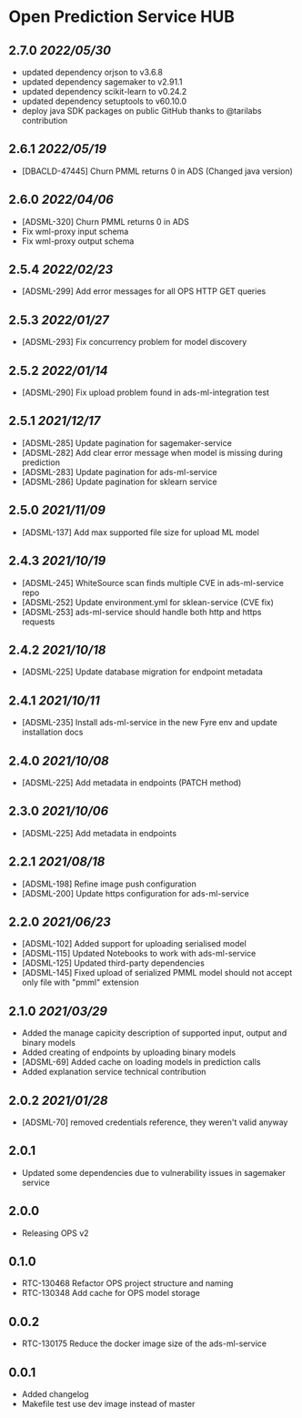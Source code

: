 # Open Prediction Service HUB

## 2.7.0 _2022/05/30_

- updated dependency orjson to v3.6.8
- updated dependency sagemaker to v2.91.1
- updated dependency scikit-learn to v0.24.2
- updated dependency setuptools to v60.10.0
- deploy java SDK packages on public GitHub thanks to @tarilabs contribution

## 2.6.1 _2022/05/19_

* [DBACLD-47445] Churn PMML returns 0 in ADS (Changed java version)

## 2.6.0 _2022/04/06_

* [ADSML-320] Churn PMML returns 0 in ADS
* Fix wml-proxy input schema
* Fix wml-proxy output schema

## 2.5.4 _2022/02/23_

* [ADSML-299] Add error messages for all OPS HTTP GET queries

## 2.5.3 _2022/01/27_

* [ADSML-293] Fix concurrency problem for model discovery

## 2.5.2 _2022/01/14_

* [ADSML-290] Fix upload problem found in ads-ml-integration test

## 2.5.1 _2021/12/17_

* [ADSML-285] Update pagination for sagemaker-service
* [ADSML-282] Add clear error message when model is missing during prediction
* [ADSML-283] Update pagination for ads-ml-service
* [ADSML-286] Update pagination for sklearn service

## 2.5.0 _2021/11/09_

* [ADSML-137] Add max supported file size for upload ML model

## 2.4.3 _2021/10/19_

* [ADSML-245] WhiteSource scan finds multiple CVE in ads-ml-service repo
* [ADSML-252] Update environment.yml for sklean-service (CVE fix)
* [ADSML-253] ads-ml-service should handle both http and https requests

## 2.4.2 _2021/10/18_

* [ADSML-225] Update database migration for endpoint metadata

## 2.4.1 _2021/10/11_

* [ADSML-235] Install ads-ml-service in the new Fyre env and update installation docs

## 2.4.0 _2021/10/08_

* [ADSML-225] Add metadata in endpoints (PATCH method)

## 2.3.0 _2021/10/06_

* [ADSML-225] Add metadata in endpoints

## 2.2.1 _2021/08/18_

* [ADSML-198] Refine image push configuration
* [ADSML-200] Update https configuration for ads-ml-service

## 2.2.0 _2021/06/23_
* [ADSML-102] Added support for uploading serialised model
* [ADSML-115] Updated Notebooks to work with ads-ml-service
* [ADSML-125] Updated third-party dependencies
* [ADSML-145] Fixed upload of serialized PMML model should not accept only file with "pmml" extension

## 2.1.0 _2021/03/29_

* Added the manage capicity description of supported input, output and binary models
* Added creating of endpoints by uploading binary models
* [ADSML-69] Added cache on loading models in prediction calls
* Added explanation service technical contribution

## 2.0.2 _2021/01/28_

* [ADSML-70] removed credentials reference, they weren't valid anyway

## 2.0.1

* Updated some dependencies due to vulnerability issues in sagemaker service

## 2.0.0

* Releasing OPS v2

## 0.1.0

* RTC-130468 Refactor OPS project structure and naming
* RTC-130348 Add cache for OPS model storage

## 0.0.2

* RTC-130175 Reduce the docker image size of the ads-ml-service

## 0.0.1

* Added changelog
* Makefile test use dev image instead of master
